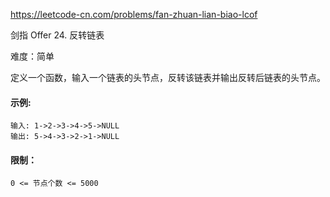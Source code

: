 https://leetcode-cn.com/problems/fan-zhuan-lian-biao-lcof

剑指 Offer 24. 反转链表

难度：简单

定义一个函数，输入一个链表的头节点，反转该链表并输出反转后链表的头节点。

#### 示例:
```
输入: 1->2->3->4->5->NULL
输出: 5->4->3->2->1->NULL
```

#### 限制：

`0 <= 节点个数 <= 5000`